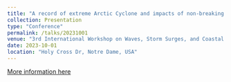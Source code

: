 ```yaml
---
title: "A record of extreme Arctic Cyclone and impacts of non-breaking wave-induced mixing on the upper ocean under severe weather condition"
collection: Presentation
type: "Conference"
permalink: /talks/20231001
venue: "3rd International Workshop on Waves, Storm Surges, and Coastal Hazards Incorporating the 17th International Waves Workshop"
date: 2023-10-01
location: "Holy Cross Dr, Notre Dame, USA"
---
```

[More information here](http://www.waveworkshop.org/17thWaves/index.htm)

